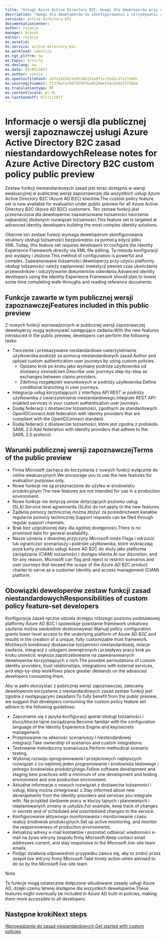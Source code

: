 ```yaml
---
title: "Usługi Azure Active Directory B2C: Uwagi dla deweloperów przy użyciu zasad niestandardowych | Dokumentacja firmy Microsoft"
description: "Uwagi dla deweloperów na skonfigurowaniu i utrzymywaniu z niestandardowych zasad usługi Azure AD B2C"
services: active-directory-b2c
documentationcenter: 
author: rojasja
manager: krassk
editor: rojasja
ms.assetid: 
ms.service: active-directory-b2c
ms.workload: identity
ms.tgt_pltfrm: na
ms.topic: article
ms.devlang: na
ms.date: 05/05/2017
ms.author: joroja
ms.openlocfilehash: a5f222e5b11e05286152a9f1cc55d2c3fc27a9dc
ms.sourcegitcommit: f537befafb079256fba0529ee554c034d73f36b0
ms.translationtype: MT
ms.contentlocale: pl-PL
ms.lasthandoff: 07/11/2017
---
```

# <a name="release-notes-for-azure-active-directory-b2c-custom-policy-public-preview"></a><span data-ttu-id="8e21c-103">Informacje o wersji dla publicznej wersji zapoznawczej usługi Azure Active Directory B2C zasad niestandardowych</span><span class="sxs-lookup"><span data-stu-id="8e21c-103">Release notes for Azure Active Directory B2C custom policy public preview</span></span>
<span data-ttu-id="8e21c-104">Zestaw funkcji niestandardowych zasad jest teraz dostępna w wersji ewaluacyjnej w publicznej wersji zapoznawczej dla wszystkich usługi Azure Active Directory B2C (Azure AD B2C) klientów.</span><span class="sxs-lookup"><span data-stu-id="8e21c-104">The custom policy feature set is now available for evaluation under public preview for all Azure Active Directory B2C (Azure AD B2C) customers.</span></span> <span data-ttu-id="8e21c-105">Ten zestaw funkcji jest przeznaczona dla deweloperów zaawansowane tożsamości tworzenia najbardziej złożonych rozwiązań tożsamości.</span><span class="sxs-lookup"><span data-stu-id="8e21c-105">This feature set is targeted at advanced identity developers building the most complex identity solutions.</span></span>  

<span data-ttu-id="8e21c-106">Obecnie ten zestaw funkcji wymaga deweloperom skonfigurowania struktury obsługi tożsamości bezpośrednio za pomocą edycji pliku XML.</span><span class="sxs-lookup"><span data-stu-id="8e21c-106">Today, this feature set requires developers to configure the Identity Experience Framework directly via XML file editing.</span></span> <span data-ttu-id="8e21c-107">Ta metoda konfiguracji jest wydajny i złożone.</span><span class="sxs-lookup"><span data-stu-id="8e21c-107">This method of configuration is powerful and complex.</span></span> <span data-ttu-id="8e21c-108">Zaawansowane tożsamości deweloperzy przy użyciu platformy obsługi tożsamości należy zaplanować inwestycji pewien czas ukończenia przewodników i odczytywanie dokumentów odwołania.</span><span class="sxs-lookup"><span data-stu-id="8e21c-108">Advanced identity developers using the Identity Experience Framework should plan to invest some time completing walk-throughs and reading reference documents.</span></span> 

## <a name="features-included-in-this-public-preview"></a><span data-ttu-id="8e21c-109">Funkcje zawarte w tym publicznej wersji zapoznawczej</span><span class="sxs-lookup"><span data-stu-id="8e21c-109">Features included in this public preview</span></span>
<span data-ttu-id="8e21c-110">Z nowych funkcji wprowadzonych w publicznej wersji zapoznawczej deweloperzy mogą wykonywać następujące zadania:</span><span class="sxs-lookup"><span data-stu-id="8e21c-110">With the new features introduced in the public preview, developers can perform the following tasks:</span></span><br>

* <span data-ttu-id="8e21c-111">Tworzenie i przekazywanie niestandardowe uwierzytelnianie użytkownika podróże za pomocą niestandardowych zasad.</span><span class="sxs-lookup"><span data-stu-id="8e21c-111">Author and upload custom authentication user journeys by using custom policies.</span></span> 
   * <span data-ttu-id="8e21c-112">Opisano krok po kroku jako wymiany podróże użytkownika od dostawcy oświadczeń.</span><span class="sxs-lookup"><span data-stu-id="8e21c-112">Describe user journeys step-by-step as exchanges between claims providers.</span></span> 
   * <span data-ttu-id="8e21c-113">Zdefiniuj rozgałęzień warunkowych w podróży użytkownika.</span><span class="sxs-lookup"><span data-stu-id="8e21c-113">Define conditional branching in user journeys.</span></span> 
* <span data-ttu-id="8e21c-114">Integracja usług korzystających z interfejsu API REST w podróży użytkownika z uwierzytelniania niestandardowego.</span><span class="sxs-lookup"><span data-stu-id="8e21c-114">Integrate REST API-enabled services in your custom authentication user journeys.</span></span>  
* <span data-ttu-id="8e21c-115">Dodaj federacji z dostawców tożsamości, zgodnych ze standardowych OpenIDConnect.</span><span class="sxs-lookup"><span data-stu-id="8e21c-115">Add federation with identity providers that are compliant with the OpenIDConnect standard.</span></span> <br>
* <span data-ttu-id="8e21c-116">Dodaj federacji z dostawców tożsamości, które jest zgodna z protokołu SAML 2.0.</span><span class="sxs-lookup"><span data-stu-id="8e21c-116">Add federation with identity providers that adhere to the SAML 2.0 protocol.</span></span> 

## <a name="terms-of-the-public-preview"></a><span data-ttu-id="8e21c-117">Warunki publicznej wersji zapoznawczej</span><span class="sxs-lookup"><span data-stu-id="8e21c-117">Terms of the public preview</span></span>

* <span data-ttu-id="8e21c-118">Firma Microsoft zachęca do korzystania z nowych funkcji wyłącznie do celów ewaluacyjnych.</span><span class="sxs-lookup"><span data-stu-id="8e21c-118">We encourage you to use the new features for evaluation purposes only.</span></span><br>
* <span data-ttu-id="8e21c-119">Nowe funkcje nie są przeznaczone do użytku w środowisku produkcyjnym.</span><span class="sxs-lookup"><span data-stu-id="8e21c-119">The new features are not intended for use in a production environment.</span></span><br>
* <span data-ttu-id="8e21c-120">Nowe funkcje nie dotyczą umów dotyczących poziomu usług (SLA).</span><span class="sxs-lookup"><span data-stu-id="8e21c-120">Service level agreements (SLAs) do not apply to the new features.</span></span> <br>
* <span data-ttu-id="8e21c-121">Żądania pomocy technicznej można złożyć za pośrednictwem kanałów regularne pomocy technicznej.</span><span class="sxs-lookup"><span data-stu-id="8e21c-121">Support requests can be filed through regular support channels.</span></span> <br>
* <span data-ttu-id="8e21c-122">Brak bez uzgodnionej daty dla ogólnej dostępności.</span><span class="sxs-lookup"><span data-stu-id="8e21c-122">There is no promised date for general availability.</span></span><br>
* <span data-ttu-id="8e21c-123">Nasze uznania z dowolnej przyczyny Microsoft może Flaga i odrzucić lub ograniczyć scenariuszy i podróże użytkownika, które wykraczają poza karty produktu usługi Azure AD B2C do służy jako platforma zarządzania (CIAM) tożsamości i dostępu klienta.</span><span class="sxs-lookup"><span data-stu-id="8e21c-123">At our discretion, and for any reason, Microsoft can flag and reject or restrict scenarios and user journeys that exceed the scope of the Azure AD B2C product charter to serve as a customer identity and access management (CIAM) platform.</span></span>

## <a name="responsibilities-of-custom-policy-feature-set-developers"></a><span data-ttu-id="8e21c-124">Obowiązki deweloperów zestaw funkcji zasad niestandardowych</span><span class="sxs-lookup"><span data-stu-id="8e21c-124">Responsibilities of custom policy feature-set developers</span></span>
<span data-ttu-id="8e21c-125">Konfiguracja zasad ręczne udziela dostępu niższego poziomu podstawowej platformy Azure AD B2C i spowoduje powstanie framework unikatowy zaufania można swobodnie dostosowywać.</span><span class="sxs-lookup"><span data-stu-id="8e21c-125">Manual policy configuration grants lower-level access to the underlying platform of Azure AD B2C and results in the creation of a unique, fully customizable trust framework.</span></span> <span data-ttu-id="8e21c-126">Możliwych kombinacji dostawców tożsamości niestandardowej, relacje zaufania, integracji z usługami zewnętrznych i przepływy pracy krok po kroku umieścić większa zapotrzebowanie na zaawansowanych deweloperów korzystających z nich.</span><span class="sxs-lookup"><span data-stu-id="8e21c-126">The possible permutations of custom identity providers, trust relationships, integrations with external services, and step-by-step workflows place greater demands on the advanced developers consuming them.</span></span>

<span data-ttu-id="8e21c-127">Aby w pełni skorzystać z publicznej wersji zapoznawczej, zalecamy deweloperom korzystanie z niestandardowych zasad zestaw funkcji jest zgodna z następującymi zasadami:</span><span class="sxs-lookup"><span data-stu-id="8e21c-127">To fully benefit from the public preview, we suggest that developers consuming the custom policy feature set adhere to the following guidelines:</span></span>
* <span data-ttu-id="8e21c-128">Zapoznanie się z języka konfiguracji aparat obsługi tożsamości i klucz/klucze tajne zarządzania.</span><span class="sxs-lookup"><span data-stu-id="8e21c-128">Become familiar with the configuration language of the Identity Experience Engine and key/secrets management.</span></span>
* <span data-ttu-id="8e21c-129">Przejmowanie na własność scenariuszy i niestandardowej integracji.</span><span class="sxs-lookup"><span data-stu-id="8e21c-129">Take ownership of scenarios and custom integrations.</span></span>
* <span data-ttu-id="8e21c-130">Testowanie metodyczny scenariusza.</span><span class="sxs-lookup"><span data-stu-id="8e21c-130">Perform methodical scenario testing.</span></span>
* <span data-ttu-id="8e21c-131">Wykonaj rozwoju oprogramowania i przejściowych najlepszych rozwiązań z co najmniej jeden programowanie i środowiska testowego i jednego środowiska produkcyjnego.</span><span class="sxs-lookup"><span data-stu-id="8e21c-131">Follow software development and staging best practices with a minimum of one development and testing environment and one production environment.</span></span>
* <span data-ttu-id="8e21c-132">Aktualne informacje o nowych rozwiązań z dostawców tożsamości i usługi, którą można zintegrować z.</span><span class="sxs-lookup"><span data-stu-id="8e21c-132">Stay informed about new developments from the identity providers and services you integrate with.</span></span> <span data-ttu-id="8e21c-133">Na przykład śledzenie pracy w kluczy tajnych i planowanych i nieplanowanych zmiany w usłudze.</span><span class="sxs-lookup"><span data-stu-id="8e21c-133">For example, keep track of changes in secrets and of scheduled and unscheduled changes to the service.</span></span>
* <span data-ttu-id="8e21c-134">Konfigurowanie aktywnego monitorowania i monitorowanie czasu reakcji środowisk produkcyjnych.</span><span class="sxs-lookup"><span data-stu-id="8e21c-134">Set up active monitoring, and monitor the responsiveness of production environments.</span></span>
* <span data-ttu-id="8e21c-135">Aktualizuj adresy e-mail kontaktów i pozostać odbierać wiadomości e-mail na żywo witryny zespołu firmy Microsoft.</span><span class="sxs-lookup"><span data-stu-id="8e21c-135">Keep contact email addresses current, and stay responsive to the Microsoft live-site team emails.</span></span>
* <span data-ttu-id="8e21c-136">Podjąć działania odpowiednim przypadku zaleca się, aby to zrobić przez zespół live witryny firmy Microsoft.</span><span class="sxs-lookup"><span data-stu-id="8e21c-136">Take timely action when advised to do so by the Microsoft live-site team.</span></span> 


>[!NOTE]
><span data-ttu-id="8e21c-137">Te funkcje mogą ostatecznie dołączone wbudowane zasady usługi Azure AD, dzięki czemu łatwiej dostępne dla wszystkich deweloperów.</span><span class="sxs-lookup"><span data-stu-id="8e21c-137">These features might eventually be included in Azure AD built-in policies, making them more accessible to all developers.</span></span>

## <a name="next-steps"></a><span data-ttu-id="8e21c-138">Następne kroki</span><span class="sxs-lookup"><span data-stu-id="8e21c-138">Next steps</span></span>
<span data-ttu-id="8e21c-139">[Wprowadzenie do zasad niestandardowych](active-directory-b2c-get-started-custom.md).</span><span class="sxs-lookup"><span data-stu-id="8e21c-139">[Get started with custom policies](active-directory-b2c-get-started-custom.md).</span></span>
